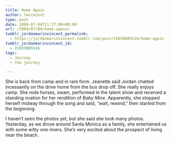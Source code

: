 ```yaml
---
title: Home Again
author: lmvincent
type: post
date: 2009-07-04T11:27:00+00:00
url: /2009/07/04/home-again/
tumblr_jordanmarinvincent_permalink:
  - https://jordanmarinvincent.tumblr.com/post/15659085516/home-again
tumblr_jordanmarinvincent_id:
  - 15659085516
tags:
  - Journey
  - the journey

---
```

She is back from camp and in rare form. Jeanette said Jordan chatted incessantly on the drive home from the bus drop off. She really enjoys camp. She rode horses, swam, performed in the talent show and received a standing ovation for her rendition of _Baby Mine_. Apparently, she stopped herself midway through the song and said, &ldquo;wait, rewind,&rdquo; then started from the beginning.

I haven&rsquo;t seen the photos yet, but she said she took many photos. Yesterday, as we drove around Santa Monica as a family, she entertained us with some witty one-liners. She&rsquo;s very excited about the prospect of living near the beach.

<div class="blogger-post-footer">
  <img loading="lazy" width="1" height="1" src="https://blogger.googleusercontent.com/tracker/9039099668816362935-4927898081766831199?l=jordansjourney2.blogspot.com" alt="" />
</div>